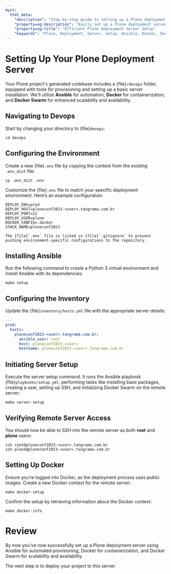 ```yaml
---
myst:
  html_meta:
    "description": "Step-by-step guide to setting up a Plone deployment server."
    "property=og:description": "Easily set up a Plone deployment server with Ansible, Docker, and Docker Swarm."
    "property=og:title": "Efficient Plone Deployment Server Setup"
    "keywords": "Plone, Deployment, Server, Setup, Ansible, Docker, Docker Swarm"
---
```


# Setting Up Your Plone Deployment Server

Your Plone project's generated codebase includes a {file}`/devops` folder, equipped with tools for provisioning and setting up a basic server installation. We'll utilize **Ansible** for automation, **Docker** for containerization, and **Docker Swarm** for enhanced scalability and availability.

## Navigating to Devops

Start by changing your directory to {file}`devops`:

```shell
cd devops
```

## Configuring the Environment

Create a new {file}`.env` file by copying the content from the existing `.env_dist` file:

```shell
cp .env_dist .env
```

Customize the {file}`.env` file to match your specific deployment environment. Here’s an example configuration:

```plaintext
DEPLOY_ENV=prod
DEPLOY_HOST=ploneconf2023-<user>.tangrama.com.br
DEPLOY_PORT=22
DEPLOY_USER=plone
DOCKER_CONFIG=.docker
STACK_NAME=ploneconf2023
```

```{note}
The {file}`.env` file is listed in {file}`.gitignore` to prevent pushing environment-specific configurations to the repository.
```

## Installing Ansible

Run the following command to create a Python 3 virtual environment and install Ansible with its dependencies:

```shell
make setup
```

## Configuring the Inventory

Update the {file}`inventory/hosts.yml` file with the appropriate server details:

```yaml
---
prod:
  hosts:
    ploneconf2023-<user>.tangrama.com.br:
      ansible_user: root
      host: ploneconf2023-<user>
      hostname: ploneconf2023-<user>.tangrama.com.br
```

## Initiating Server Setup

Execute the server setup command. It runs the Ansible playbook {file}`playbooks/setup.yml`, performing tasks like installing base packages, creating a user, setting up SSH, and initializing Docker Swarm on the remote server:

```shell
make server-setup
```

## Verifying Remote Server Access

You should now be able to SSH into the remote server as both **root** and **plone** users:

```shell
ssh root@ploneconf2023-<user>.tangrama.com.br
ssh plone@ploneconf2023-<user>.tangrama.com.br
```

## Setting Up Docker

Ensure you’re logged into Docker, as the deployment process uses public images. Create a new Docker context for the remote server:

```shell
make docker-setup
```

Confirm the setup by retrieving information about the Docker context:

```shell
make docker-info
```

# Review

By now you’ve now successfully set up a Plone deployment server using Ansible for automated provisioning, Docker for containerization, and Docker Swarm for scalability and availability.

The next step is to deploy your project to this server.

